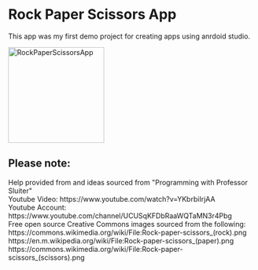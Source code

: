 <h1>Rock Paper Scissors App</h1>
<p>This app was my first demo project for creating apps using anrdoid studio.</p>
<img width="195" alt="RockPaperScissorsApp" src="https://user-images.githubusercontent.com/77311869/149201907-f4b1755e-bf50-4222-a85d-46b582265681.png">
<h2>Please note:</h2>
<p>Help provided from and ideas sourced from "Programming with Professor Sluiter"<br>
Youtube Video: https://www.youtube.com/watch?v=YKbrbiIrjAA <br>
Youtube Account: https://www.youtube.com/channel/UCUSqKFDbRaaWQTaMN3r4Pbg <br>
Free open source Creative Commons images sourced from the following: <br>
https://commons.wikimedia.org/wiki/File:Rock-paper-scissors_(rock).png <br>
https://en.m.wikipedia.org/wiki/File:Rock-paper-scissors_(paper).png <br>
https://commons.wikimedia.org/wiki/File:Rock-paper-scissors_(scissors).png</p>
